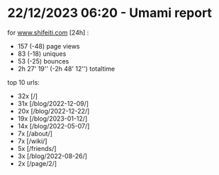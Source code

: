 # 22/12/2023 06:20 - Umami report
for www.shifeiti.com [24h] :

 - 157 (-48) page views
 - 83 (-18) uniques
 - 53 (-25) bounces
 - 2h 27' 19'' (-2h 48' 12'') totaltime


top 10 urls:
 - 32x [/]
 - 31x [/blog/2022-12-09/]
 - 20x [/blog/2022-12-22/]
 - 19x [/blog/2023-01-12/]
 - 14x [/blog/2022-05-07/]
 - 7x [/about/]
 - 7x [/wiki/]
 - 5x [/friends/]
 - 3x [/blog/2022-08-26/]
 - 2x [/page/2/]


